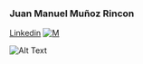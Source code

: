 ### Juan Manuel Muñoz Rincon
<a href="https://twitter.com/kadzahk">Linkedin</a> [![M](https://cdn.icon-icons.com/icons2/510/PNG/48/social-linkedin_icon-icons.com_50009.png)](https://www.linkedin.com/in/kadzahk/?locale=en_US)

 ![Alt Text](https://mir-s3-cdn-cf.behance.net/project_modules/max_1200/4ff07986208593.5d9a654e92f36.gif)
